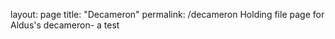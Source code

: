 layout: page
title: "Decameron"
permalink: /decameron
Holding file page for Aldus's decameron- a test
